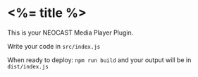# <%= title %>

This is your NEOCAST Media Player Plugin.

Write your code in `src/index.js`

When ready to deploy:
`npm run build`
and your output will be in `dist/index.js`

